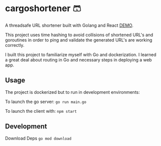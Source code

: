 # cargoshortener 🩳

A threadsafe URL shortener built with Golang and React [DEMO](http://cargoshortener.herokuapp.com/).

This project uses time hashing to avoid collisions of shortened URL's and goroutines in order to ping and validate the generated URL's are working correctly. 

I built this project to familiarize myself with Go and dockerization. I learned a great deal about routing in Go and necessary steps in deploying a web app.


## Usage

The project is dockerized but to run in development environments: 

To launch the go server: 
`go run main.go`

To launch the client with: 
`npm start `


## Development  
Download Deps
`go mod download`  
